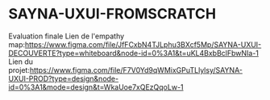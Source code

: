 # SAYNA-UXUI-FROMSCRATCH
Evaluation finale
Lien de l'empathy map:https://www.figma.com/file/JfFCxbN4TJLphu3BXcf5Mp/SAYNA-UXUI-DECOUVERTE?type=whiteboard&node-id=0%3A1&t=uKL4BxbBclFbwNIa-1
Lien du projet:https://www.figma.com/file/F7V0Yd9qWMixGPuTLlylsy/SAYNA-UXUI-PROD?type=design&node-id=0%3A1&mode=design&t=WkaUoe7xQEzQqoLw-1

